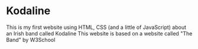 # Kodaline
This is my first website using HTML, CSS (and a little of JavaScript) about an Irish band called Kodaline
This website is based on a website called "The Band" by W3School
